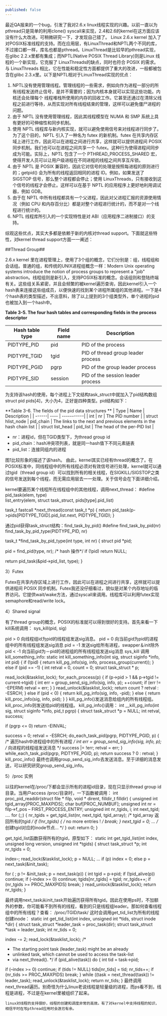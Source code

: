 ```yaml
---
published: false
---
```


最近QA报来的一个bug，引发了我对2.6.x linux线程实现的兴趣。以前一直以为pthread只是简单的利用clone() syscall来实现，2.4和2.6的kernel在这方面应该没有什么大改进。可稍微研究一下，才发现自己错了。
Linux 2.6.x kernel 加入了对POSIX标准线程的支持。而在应用层，有LinuxThread和NPTL两个不同的库，不过接口都一样，库名也都是pthread。LinuxThread是比较早的pthread实现，在glibc 2.2.x里都有集成；而NPTL(Native POSIX Thread Library)则是Linux 线程的一个新实现，它克服了 LinuxThreads的缺点，同时也符合 POSIX 的需求。与 LinuxThreads 相比，它在性能和稳定性方面都提供了重大的改进，一般都被包含在glibc 2.3.x里。以下是NPTL相对于LinuxThread实现的优点：
1. NPTL没有使用管理线程。管理线程的一些需求，例如向作为进程一部分的所有线程发送终止信号，是并不需要的；因为内核本身就可以实现这些功能。内核还会处理每个
线程堆栈所使用的内存的回收工作。它甚至还通过在清除父线程之前进行等待，从而实现对所有线程结束的管理，这样可以避免僵尸进程的问题。
2. 由于 NPTL 没有使用管理线程，因此其线程模型在 NUMA 和 SMP 系统上具有更好的可伸缩性和同步机制。
3. 使用 NPTL 线程库与新内核实现，就可以避免使用信号来对线程进行同步了。为了这个目的，NPTL 引入了一种名为 futex 的新机制。futex 在共享内存区域上进行工作，因此可以在进程之间进行共享，这样就可以提供进程间 POSIX 同步机制。我们也可以在进程之间共享一个 futex。这种行为使得进程间同步成为可能。实际上，NPTL 包含了一个 PTHREAD_PROCESS_SHARED 宏，使得开发人员可以让用户级进程在不同进程的线程之间共享互斥锁。
4. 由于 NPTL 是 POSIX 兼容的，因此它对信号的处理是按照每进程的原则进行的；getpid() 会为所有的线程返回相同的进程 ID。例如，如果发送了 SIGSTOP 信号，那么整个进程都会停止；使用 LinuxThreads，只有接收到这个信号的线程才会停止。这样可以在基于 NPTL 的应用程序上更好地利用调试器，例如 GDB。
5. 由于在 NPTL 中所有线程都具有一个父进程，因此对父进程汇报的资源使用情况（例如 CPU 和内存百分比）都是对整个进程进行统计的，而不是对一个线程进行统计的。
6. NPTL 线程库所引入的一个实现特性是对 ABI（应用程序二进制接口）的支持。
    
综观这些优点，其实大多都是依赖于新的内核对thread support。下面就这些特性，对kernel thread support方面一一阐述：

##Thread Group##

2.6.x kernel 里在进程管理上，使用了3个组的概念，它们分别是：组，线程组和会话组。普通的组，和传统的UNIX进程组概念一样：Modern Unix operating systems introduce the notion of process groups to represent a "job" abstraction。线程组则是新引入，支持POSIX标准的概念。会话组则和登陆终端有关。这些组关系紧密，并且会频繁的被kernel遍历查询，因此kernel引入一个hash表来连接这些组成员，以便快速的找到某个进程所属组的其他进程。一下是4个hash表的类型描述，不出意料，除了以上提到的3个组类型外，单个进程的pid也被加入到一个hash中。

**Table 3-5. The four hash tables and corresponding fields in the process descriptor**

| Hash table type | Field name | Description |
| --------------- | ------------| ------------- |
| PIDTYPE_PID | pid | PID of the process |
| PIDTYPE_TGID | tgid | PID of thread group leader process |
| PIDTYPE_PGID | pgrp | PID of the group leader process |
| PIDTYPE_SID | session | PID of the session leader process |

为支持该hash的使用，每个进程上下文结构task_struct中就加入了pid结构数组 struct pid pids[4]，大小为4，正好是四种类型。pid结构如下：

**Table 3-6. The fields of the pid data structures **
| Type | Name | Description |
| ------| ---- | -----------|
| int | nr | The PID number |
| struct hlist_node | pid_chain | The links to the next and previous elements in the hash chain list |
| struct list_head | pid_list | The head of the per-PID list |

- nr：进程id，但在TGID类型下，为thread group id
- pid_chain：hash冲突项列表，就是同一hash值下不同元素链表
- pid_list：连接同组内的进程

图1比较形象的描述了该hash。
由此，kernel其实已经有thread的概念了。在POSIX标准中，同线程组中的所有线程必须对有效信号进行处理，kernel就可以通过tgid（thread group id）可以找到所有的相关线程，在SIGKILL/SIGSTOP之类的信号发送到每个线程，而无需应用层去一一处理。关于信号会在下面详细介绍。


kernel要遍历某个线程所在线程组中的其他线程，调用next_thread：
#define pid_task(elem, type) \
list_entry(elem, struct task_struct, pids[type].pid_list)

task_t fastcall *next_thread(const task_t *p)
{
return pid_task(p->pids[PIDTYPE_TGID].pid_list.next, PIDTYPE_TGID);
}

通过pid获得task_struct结构：find_task_by_pid()
#define find_task_by_pid(nr) find_task_by_pid_type(PIDTYPE_PID, nr)

task_t *find_task_by_pid_type(int type, int nr)
{
struct pid *pid;

pid = find_pid(type, nr); /* hash 操作*/
if (!pid)
return NULL;

return pid_task(&pid->pid_list, type);
}

3）Futex

Futex在共享内存区域上进行工作，因此可以在进程之间进行共享，这样就可以提供进程间 POSIX 同步机制。Futex我还没仔细看过，貌似是对某个内存地址的临界访问。它提供wait/wake方法，通过syscall来调用。线程库可以利用futex实现semaphore和read/write lock。


4）Shared signal

有了thread group的概念，POSIX的标准就可以得到很好的支持。首先来看一下kill系统调用：
sys_kill(pid, sig)

pid > 0 向线程组id为pid的线程组发送sig消息。
pid = 0 向当前gid为pid的进程组中的所有线程组发送sig消息
pid = -1 发送sig给所有进程，swapper＆init除外
pid < -1 向当前gid为－pid的进程组的所有线程组发送sig消息
sys_kill 调用kill_something_info:
static int kill_something_info(int sig, struct siginfo *info, int pid)
{
if (!pid) {
return kill_pg_info(sig, info, process_group(current));
} else if (pid == -1) {
int retval = 0, count = 0;
struct task_struct * p;

read_lock(&tasklist_lock);
for_each_process(p) {
if (p->pid > 1 && p->tgid != current->tgid) {
int err = group_send_sig_info(sig, info, p);
++count;
if (err != -EPERM)
retval = err;
}
}
read_unlock(&tasklist_lock);
return count ? retval : -ESRCH;
} else if (pid < 0) {
return kill_pg_info(sig, info, -pid);
} else {
return kill_proc_info(sig, info, pid);
}
}
kill_pg_info()发送消息给组内的所有线程组。 kill_proc_info则发送给pid的线程组。
kill_pg_info()调用：
int __kill_pg_info(int sig, struct siginfo *info, pid_t pgrp)
{
struct task_struct *p = NULL;
int retval, success;

if (pgrp <= 0)
return -EINVAL;

success = 0;
retval = -ESRCH;
do_each_task_pid(pgrp, PIDTYPE_PGID, p) { /* 遍历hash中进程组中的所有进程 */
int err = group_send_sig_info(sig, info, p); /* 向进程的线程组发送消息 */
success |= !err;
retval = err;
} while_each_task_pid(pgrp, PIDTYPE_PGID, p);
return success ? 0 : retval;
}
kill_proc_info() 最终也调用group_send_sig_info去发送消息。至于详细的消息发送，可以研究研究group_send_sig_info。


5）/proc 实例

以往的kernel在/proc/下都会显示所有的进程id目录，现在只显示thread group id目录。当用户access /proc/目录时，一下函数被调用：
int proc_pid_readdir(struct file * filp, void * dirent, filldir_t filldir)
{
unsigned int tgid_array[PROC_MAXPIDS];
char buf[PROC_NUMBUF];
unsigned int nr = filp->f_pos – FIRST_PROCESS_ENTRY;
unsigned int nr_tgids, i;
int next_tgid;
….
for (;;) {
nr_tgids = get_tgid_list(nr, next_tgid, tgid_array); /* tgid_array 返回所有的tgid */
if (!nr_tgids) {
/* no more entries ! */
break;
}
next_tgid = 0;
… /* 创建tgid对应的inode节点… */
}
out:
return 0;
}

get_tgid_list函数获得所有的tgid，原型如下：
static int get_tgid_list(int index, unsigned long version, unsigned int *tgids)
{
struct task_struct *p;
int nr_tgids = 0;

index–;
read_lock(&tasklist_lock);
p = NULL;
…
if (p)
index = 0;
else
p = next_task(&init_task);

for ( ; p != &init_task; p = next_task(p)) {
int tgid = p->pid;
if (!pid_alive(p))
continue;
if (–index >= 0)
continue;
tgids[nr_tgids] = tgid;
nr_tgids++;
if (nr_tgids >= PROC_MAXPIDS)
break;
}
read_unlock(&tasklist_lock);
return nr_tgids;
}

最终调用next_task从init_task开始遍历获得所有tgid。因此在使用ps时，不加额外的参数，你可能看不到所有的线程，看到的只是线程组leader。那如何查看线程组中的所有线程？查看： /proc/TGID/task/
这时会调用get_tid_list为所有的线程创建inode：
static int get_tid_list(int index, unsigned int *tids, struct inode *dir)
{
struct task_struct *leader_task = proc_task(dir);
struct task_struct *task = leader_task;
int nr_tids = 0;

index -= 2;
read_lock(&tasklist_lock);
/*
* The starting point task (leader_task) might be an already
* unlinked task, which cannot be used to access the task-list
* via next_thread().
*/
if (pid_alive(task)) do {
int tid = task->pid;

if (–index >= 0)
continue;
if (tids != NULL)
tids[nr_tids] = tid;
nr_tids++;
if (nr_tids >= PROC_MAXPIDS)
break;
} while ((task = next_thread(task)) != leader_task);
read_unlock(&tasklist_lock);
return nr_tids;
}
最终调用next_thread遍历。别奇怪为什么linux老说线程是轻量级的进程，而ps看不到，线程是进程，不过是在kernel里被组织了起来。

    linux对线程的支持很妙，线程的创建和调度非常的高效。有了对kernel中支持线程的知识，相信平时在写pthread应用时会游刃有余。
